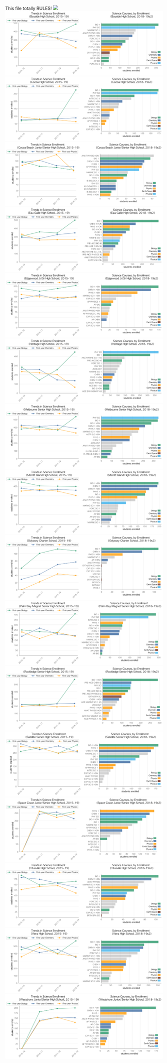 This file totally RULES!
![](ASTRONAUT.png)
![](../School_plots/BREVARD/BAYSIDE.png)
![](../School_plots/BREVARD/COCOA.png)
![](../School_plots/BREVARD/COCOA_BEAC.png)
![](../School_plots/BREVARD/EAU_GALLIE.png)
![](../School_plots/BREVARD/EDGEWOOD_J.png)
![](../School_plots/BREVARD/HERITAGE.png)
![](../School_plots/BREVARD/MELBOURNE_.png)
![](../School_plots/BREVARD/MERRITT_IS.png)
![](../School_plots/BREVARD/ODYSSEY_CH.png)
![](../School_plots/BREVARD/PALM_BAY_M.png)
![](../School_plots/BREVARD/ROCKLEDGE_.png)
![](../School_plots/BREVARD/SATELLITE_.png)
![](../School_plots/BREVARD/SPACE_COAS.png)
![](../School_plots/BREVARD/TITUSVILLE.png)
![](../School_plots/BREVARD/VIERA.png)
![](../School_plots/BREVARD/WESTSHORE_.png)
